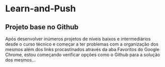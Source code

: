 # Learn-and-Push
Projeto base no Github
-----------------
Após desenvolver inúmeros projetos de níveis baixos e intermediários desde o curso técnico e começar a ter problemas com a organização dos mesmos além dos links procastinados através da aba Favoritos do Google Chrome, estou começando verificar opções como o Github para a solução dos mesmos...
